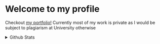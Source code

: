 # Welcome to my profile
Checkout [my portfolio!](https://rthom6.github.io) 
Currently most of my work is private as I would be subject to plagiarism at University otherwise
<details>
 <summary>Github Stats</summary>

 <img alight="left" alt="RThom6's Github Stats" src="https://github-readme-stats-wzgb-git-master-rthom6s-projects.vercel.app/api?username=RThom6&theme=transparent" />
</details>
